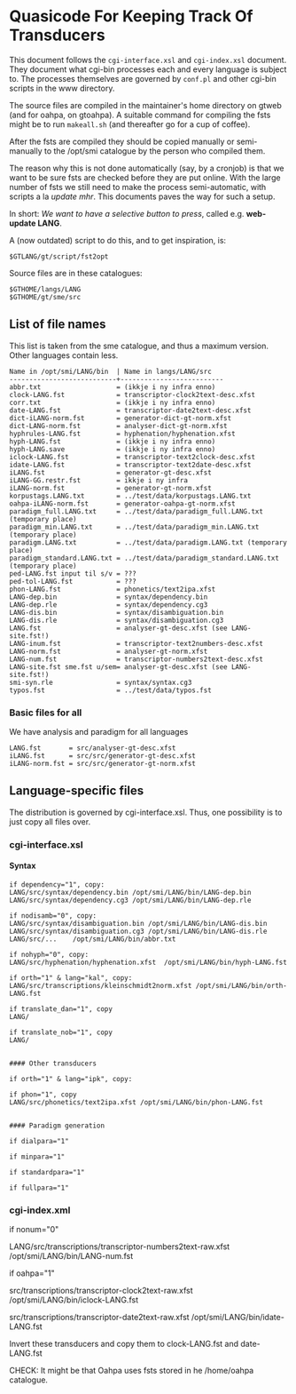 # Quasicode For Keeping Track Of Transducers

This document follows the `cgi-interface.xsl` and
`cgi-index.xsl` document. They document what cgi-bin processes
each and every language is subject to. The processes themselves are
governed by `conf.pl` and other cgi-bin scripts in the www directory.

The source files are compiled in the maintainer's home directory
on gtweb (and for oahpa, on gtoahpa). A suitable command for
compiling the fsts might be to
run `makeall.sh` (and thereafter go for a cup of coffee).

After the fsts are compiled they should be copied manually or
semi-manually to the /opt/smi catalogue by the person who compiled them.

The reason why this is not done automatically (say, by a cronjob)
is that we want to be sure
fsts are checked before they are put online. With the large number
of fsts we still need to make the process semi-automatic, with scripts
a la _update mhr_. This documents paves the way for such a setup.

In short: _We want to have a selective button to press_,
called e.g. **web-update LANG**.

A (now outdated) script to do this, and to get inspiration, is:

`$GTLANG/gt/script/fst2opt`

Source files are in these catalogues:

```
$GTHOME/langs/LANG
$GTHOME/gt/sme/src
```

## List of file names

This list is taken from the sme catalogue, and thus a maximum version.
Other languages contain less.

```
Name in /opt/smi/LANG/bin  | Name in langs/LANG/src
---------------------------+--------------------------
abbr.txt                   = (ikkje i ny infra enno)
clock-LANG.fst             = transcriptor-clock2text-desc.xfst
corr.txt                   = (ikkje i ny infra enno)
date-LANG.fst              = transcriptor-date2text-desc.xfst
dict-iLANG-norm.fst        = generator-dict-gt-norm.xfst
dict-LANG-norm.fst         = analyser-dict-gt-norm.xfst
hyphrules-LANG.fst         = hyphenation/hyphenation.xfst
hyph-LANG.fst              = (ikkje i ny infra enno)
hyph-LANG.save             = (ikkje i ny infra enno)
iclock-LANG.fst            = transcriptor-text2clock-desc.xfst
idate-LANG.fst             = transcriptor-text2date-desc.xfst
iLANG.fst                  = generator-gt-desc.xfst
iLANG-GG.restr.fst         = ikkje i ny infra
iLANG-norm.fst             = generator-gt-norm.xfst
korpustags.LANG.txt        = ../test/data/korpustags.LANG.txt
oahpa-iLANG-norm.fst       = generator-oahpa-gt-norm.xfst
paradigm_full.LANG.txt     = ../test/data/paradigm_full.LANG.txt (temporary place)
paradigm_min.LANG.txt      = ../test/data/paradigm_min.LANG.txt (temporary place)
paradigm.LANG.txt          = ../test/data/paradigm.LANG.txt (temporary place)
paradigm_standard.LANG.txt = ../test/data/paradigm_standard.LANG.txt (temporary place)
ped-LANG.fst input til s/v = ???
ped-tol-LANG.fst           = ???
phon-LANG.fst              = phonetics/text2ipa.xfst
LANG-dep.bin               = syntax/dependency.bin
LANG-dep.rle               = syntax/dependency.cg3
LANG-dis.bin               = syntax/disambiguation.bin
LANG-dis.rle               = syntax/disambiguation.cg3
LANG.fst                   = analyser-gt-desc.xfst (see LANG-site.fst!)
LANG-inum.fst              = transcriptor-text2numbers-desc.xfst
LANG-norm.fst              = analyser-gt-norm.xfst
LANG-num.fst               = transcriptor-numbers2text-desc.xfst
LANG-site.fst sme.fst u/sem= analyser-gt-desc.xfst (see LANG-site.fst!)
smi-syn.rle                = syntax/syntax.cg3
typos.fst                  = ../test/data/typos.fst
```

### Basic files for all

We have analysis and paradigm for all languages

```
LANG.fst       = src/analyser-gt-desc.xfst
iLANG.fst      = src/src/generator-gt-desc.xfst
iLANG-norm.fst = src/src/generator-gt-norm.xfst
```

## Language-specific files

The distribution is governed by cgi-interface.xsl.
Thus, one possibility is to just copy all files over.

### cgi-interface.xsl

#### Syntax

```
if dependency="1", copy:
LANG/src/syntax/dependency.bin /opt/smi/LANG/bin/LANG-dep.bin
LANG/src/syntax/dependency.cg3 /opt/smi/LANG/bin/LANG-dep.rle

if nodisamb="0", copy:
LANG/src/syntax/disambiguation.bin /opt/smi/LANG/bin/LANG-dis.bin
LANG/src/syntax/disambiguation.cg3 /opt/smi/LANG/bin/LANG-dis.rle
LANG/src/...	/opt/smi/LANG/bin/abbr.txt

if nohyph="0", copy:
LANG/src/hyphenation/hyphenation.xfst  /opt/smi/LANG/bin/hyph-LANG.fst

if orth="1" & lang="kal", copy:
LANG/src/transcriptions/kleinschmidt2norm.xfst /opt/smi/LANG/bin/orth-LANG.fst

if translate_dan="1", copy
LANG/

if translate_nob="1", copy
LANG/


#### Other transducers

if orth="1" & lang="ipk", copy:

if phon="1", copy
LANG/src/phonetics/text2ipa.xfst /opt/smi/LANG/bin/phon-LANG.fst


#### Paradigm generation

if dialpara="1"

if minpara="1"

if standardpara="1"

if fullpara="1"

```

### cgi-index.xml

if nonum="0"

LANG/src/transcriptions/transcriptor-numbers2text-raw.xfst /opt/smi/LANG/bin/LANG-num.fst

if oahpa="1"

src/transcriptions/transcriptor-clock2text-raw.xfst /opt/smi/LANG/bin/iclock-LANG.fst

src/transcriptions/transcriptor-date2text-raw.xfst /opt/smi/LANG/bin/idate-LANG.fst

Invert these transducers and copy them to clock-LANG.fst and date-LANG.fst

CHECK: It might be that Oahpa uses fsts stored in he /home/oahpa catalogue.
